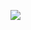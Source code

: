 [![](https://github.com/fiji/Arrow/actions/workflows/build-main.yml/badge.svg)](https://github.com/fiji/Arrow/actions/workflows/build-main.yml)

